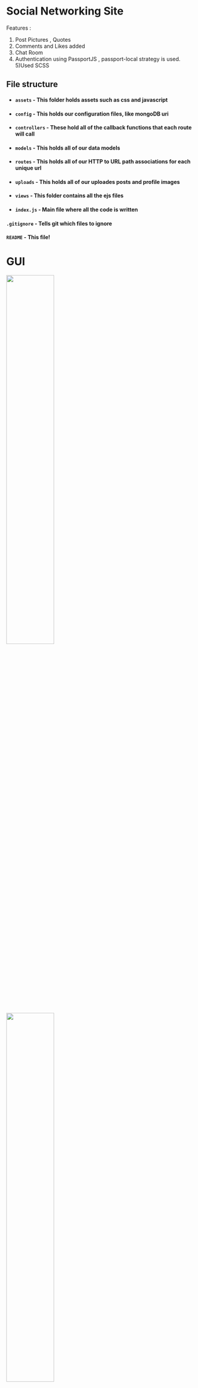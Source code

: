 # Social Networking Site 

Features :
1) Post Pictures , Quotes
2) Comments and Likes added
3) Chat Room
4) Authentication using PassportJS , passport-local strategy is used.
5)Used SCSS

## File structure
- #### `assets` - This folder holds assets such as css and javascript
- #### `config` - This holds our configuration files, like mongoDB uri
- #### `controllers` - These hold all of the callback functions that each route will call
- #### `models` - This holds all of our data models
- #### `routes` - This holds all of our HTTP to URL path associations for each unique url
- #### `uploads` - This holds all of our uploades posts and profile images
 - #### `views` -  This folder contains all the ejs files
- #### `index.js` - Main file where all the code is written 
#### `.gitignore` - Tells git which files to ignore
#### `README` - This file!


# GUI
<image src="home_.jpg" height="50%" width="50%" >
<br>
<image src="main_.jpg" height="50%" width="50%" >

